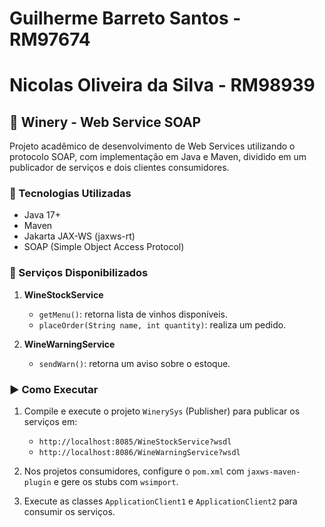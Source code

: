 # Guilherme Barreto Santos - RM97674  
# Nicolas Oliveira da Silva - RM98939

## 🍷 Winery - Web Service SOAP

Projeto acadêmico de desenvolvimento de Web Services utilizando o protocolo SOAP, com implementação em Java e Maven, dividido em um publicador de serviços e dois clientes consumidores.

### 🔧 Tecnologias Utilizadas

- Java 17+
- Maven
- Jakarta JAX-WS (jaxws-rt)
- SOAP (Simple Object Access Protocol)

### 📡 Serviços Disponibilizados

1. **WineStockService**
   - `getMenu()`: retorna lista de vinhos disponíveis.
   - `placeOrder(String name, int quantity)`: realiza um pedido.

2. **WineWarningService**
   - `sendWarn()`: retorna um aviso sobre o estoque.

### ▶️ Como Executar

1. Compile e execute o projeto `WinerySys` (Publisher) para publicar os serviços em:
   - `http://localhost:8085/WineStockService?wsdl`
   - `http://localhost:8086/WineWarningService?wsdl`

2. Nos projetos consumidores, configure o `pom.xml` com `jaxws-maven-plugin` e gere os stubs com `wsimport`.

3. Execute as classes `ApplicationClient1` e `ApplicationClient2` para consumir os serviços.
